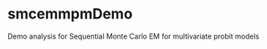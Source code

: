 smcemmpmDemo
============

Demo analysis for Sequential Monte Carlo EM for multivariate probit models
